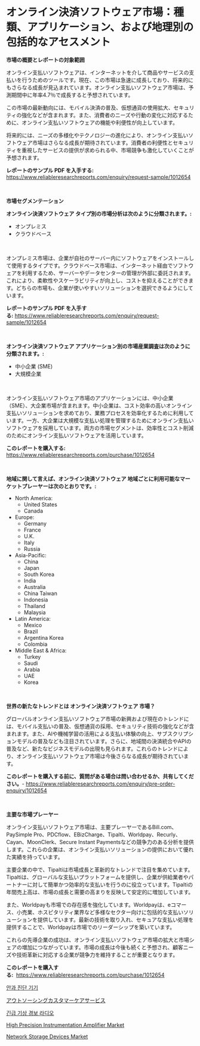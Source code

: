 <p><h1>オンライン決済ソフトウェア市場：種類、アプリケーション、および地理別の包括的なアセスメント</h1></p><p><strong>市場の概要とレポートの対象範囲</strong></p>
<p><p>オンライン支払いソフトウェアは、インターネットを介して商品やサービスの支払いを行うためのツールです。現在、この市場は急速に成長しており、将来的にもさらなる成長が見込まれています。オンライン支払いソフトウェア市場は、予測期間中に年率4.7％で成長すると予想されています。</p><p>この市場の最新動向には、モバイル決済の普及、仮想通貨の使用拡大、セキュリティの強化などが含まれます。また、消費者のニーズや行動の変化に対応するために、オンライン支払いソフトウェアの機能や利便性が向上しています。</p><p>将来的には、ニーズの多様化やテクノロジーの進化により、オンライン支払いソフトウェア市場はさらなる成長が期待されています。消費者の利便性とセキュリティを重視したサービスの提供が求められる中、市場競争も激化していくことが予想されます。</p></p>
<p><strong>レポートのサンプル PDF を入手する:</strong> <a href="https://www.reliableresearchreports.com/enquiry/request-sample/1012654">https://www.reliableresearchreports.com/enquiry/request-sample/1012654</a></p>
<p>&nbsp;</p>
<p><strong>市場セグメンテーション</strong></p>
<p><strong>オンライン決済ソフトウェア タイプ別の市場分析は次のように分類されます。:</strong></p>
<p><ul><li>オンプレミス</li><li>クラウドベース</li></ul></p>
<p>&nbsp;</p>
<p><p>オンプレミス市場は、企業が自社のサーバー内にソフトウェアをインストールして使用するタイプです。クラウドベース市場は、インターネット経由でソフトウェアを利用するため、サーバーやデータセンターの管理が外部に委託されます。これにより、柔軟性やスケーラビリティが向上し、コストを抑えることができます。どちらの市場も、企業が使いやすいソリューションを選択できるようにしています。</p></p>
<p><strong>レポートのサンプル PDF を入手する:</strong>&nbsp;<a href="https://www.reliableresearchreports.com/enquiry/request-sample/1012654">https://www.reliableresearchreports.com/enquiry/request-sample/1012654</a></p>
<p>&nbsp;</p>
<p><strong> オンライン決済ソフトウェア アプリケーション別の市場産業調査は次のように分類されます。:</strong></p>
<p><ul><li>中小企業 (SME)</li><li>大規模企業</li></ul></p>
<p>&nbsp;</p>
<p><p>オンライン支払いソフトウェア市場のアプリケーションには、中小企業（SME）、大企業市場が含まれます。中小企業は、コスト効率の高いオンライン支払いソリューションを求めており、業務プロセスを効率化するために利用しています。一方、大企業は大規模な支払い処理を管理するためにオンライン支払いソフトウェアを採用しています。両方の市場セグメントは、効率性とコスト削減のためにオンライン支払いソフトウェアを活用しています。</p></p>
<p><strong>このレポートを購入する:</strong>&nbsp; <a href="https://www.reliableresearchreports.com/purchase/1012654">https://www.reliableresearchreports.com/purchase/1012654</a></p>
<p>&nbsp;</p>
<p><strong>地域に関して言えば、オンライン決済ソフトウェア 地域ごとに利用可能なマーケットプレーヤーは次のとおりです。:</strong></p>
<p><ul>
    <li>
        North America:
        <ul>
            <li>United States</li>
            <li>Canada</li>
        </ul>
    </li>
    <li>
        Europe:
        <ul>
            <li>Germany</li>
            <li>France</li>
            <li>U.K.</li>
            <li>Italy</li>
            <li>Russia</li>
        </ul>
    </li>
    <li>
        Asia-Pacific:
        <ul>
            <li>China</li>
            <li>Japan</li>
            <li>South Korea</li>
            <li>India</li>
            <li>Australia</li>
            <li>China Taiwan</li>
            <li>Indonesia</li>
            <li>Thailand</li>
            <li>Malaysia</li>
        </ul>
    </li>
    <li>
        Latin America:
        <ul>
            <li>Mexico</li>
            <li>Brazil</li>
            <li>Argentina Korea</li>
            <li>Colombia</li>
        </ul>
    </li>
    <li>
        Middle East & Africa:
        <ul>
            <li>Turkey</li>
            <li>Saudi</li>
            <li>Arabia</li>
            <li>UAE</li>
            <li>Korea</li>
        </ul>
    </li>
    </ul></p>
<p>&nbsp;</p>
<p><strong>世界の新たなトレンドとは オンライン決済ソフトウェア 市場？</strong></p>
<p><p>グローバルオンライン支払いソフトウェア市場の新興および現在のトレンドには、モバイル支払いの普及、仮想通貨の採用、セキュリティ技術の強化などが含まれます。また、AIや機械学習の活用による支払い体験の向上、サブスクリプションモデルの普及なども注目されています。さらに、地域間の決済統合やAPIの普及など、新たなビジネスモデルの出現も見られます。これらのトレンドにより、オンライン支払いソフトウェア市場は今後さらなる成長が期待されています。</p></p>
<p><strong>このレポートを購入する前に、質問がある場合は問い合わせるか、共有してください。</strong>- <a href="https://www.reliableresearchreports.com/enquiry/pre-order-enquiry/1012654">https://www.reliableresearchreports.com/enquiry/pre-order-enquiry/1012654</a></p>
<p>&nbsp;</p>
<p><strong>主要な市場プレーヤー</strong></p>
<p><p>オンライン支払いソフトウェア市場は、主要プレーヤーであるBill.com、PaySimple Pro、PDCflow、EBizCharge、Tipalti、Worldpay、Recurly、Cayan、MoonClerk、Secure Instant Paymentsなどの競争力のある分析を提供します。これらの企業は、オンライン支払いソリューションの提供において優れた実績を持っています。</p><p>主要企業の中で、Tipaltiは市場成長と革新的なトレンドで注目を集めています。Tipaltiは、グローバルな支払いプラットフォームを提供し、企業が供給業者やパートナーに対して簡単かつ効率的な支払いを行うのに役立っています。Tipaltiの年間売上高は、市場の成長と需要の高まりを反映して安定的に増加しています。</p><p>また、Worldpayも市場での存在感を強化しています。Worldpayは、eコマース、小売業、ホスピタリティ業界など多様なセクター向けに包括的な支払いソリューションを提供しています。最新の技術を取り入れ、セキュアな支払い処理を提供することで、Worldpayは市場でのリーダーシップを築いています。</p><p>これらの先導企業の成功は、オンライン支払いソフトウェア市場の拡大と市場シェアの増加につながっています。市場の成長は今後も続くと予想され、顧客ニーズや技術革新に対応する企業が競争力を維持することが重要となります。</p></p>
<p><strong>このレポートを購入する:</strong>&nbsp;&nbsp;<a href="https://www.reliableresearchreports.com/purchase/1012654">https://www.reliableresearchreports.com/purchase/1012654</a></p>
<p><p><a href="https://github.com/JackieFauhey9089475/Market-Research-Report-List-1/blob/main/784160410250.md">안과 진단 기기</a></p><p><a href="https://medium.com/@wesleyeilly8796202/%E3%82%A2%E3%82%A6%E3%83%88%E3%82%BD%E3%83%BC%E3%82%B7%E3%83%B3%E3%82%B0%E3%81%95%E3%82%8C%E3%81%9F%E9%A1%A7%E5%AE%A2%E3%82%B5%E3%83%BC%E3%83%93%E3%82%B9%E5%B8%82%E5%A0%B4%E3%81%AF-%E5%B8%82%E5%A0%B4%E3%82%B7%E3%82%A7%E3%82%A2-%E5%B8%82%E5%A0%B4%E5%8B%95%E5%90%91-%E5%B8%82%E5%A0%B4%E6%88%90%E9%95%B7%E3%81%AB%E9%96%A2%E3%81%99%E3%82%8B%E6%83%85%E5%A0%B1%E3%82%92%E6%8F%90%E4%BE%9B%E3%81%97%E3%81%BE%E3%81%99-ac0fe59ac0db">アウトソーシングカスタマーケアサービス</a></p><p><a href="https://medium.com/@genius6587678/%EB%B9%84%EC%83%81-%EB%82%A0%EC%94%A8-%EA%B2%BD%EB%B3%B4-%EB%9D%BC%EB%94%94%EC%98%A4-%EC%8B%9C%EC%9E%A5-%EC%A1%B0%EC%82%AC-%EB%B3%B4%EA%B3%A0%EC%84%9C-%EA%B7%B8-%EC%97%AD%EC%82%AC-%EB%B0%8F-2024%EB%85%84%EB%B6%80%ED%84%B0-2031%EB%85%84%EA%B9%8C%EC%A7%80%EC%9D%98-%EC%98%88%EC%83%81-ecd08aa68243">긴급 기상 경보 라디오</a></p><p><a href="https://github.com/kosella/Market-Research-Report-List-2/blob/main/high-precision-instrumentation-amplifier-market.md">High Precision Instrumentation Amplifier Market</a></p><p><a href="https://github.com/nathandecarvalho/Market-Research-Report-List-2/blob/main/network-storage-devices-market.md">Network Storage Devices Market</a></p></p>